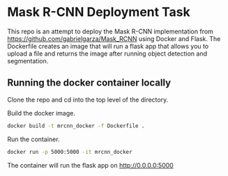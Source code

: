 # Mask R-CNN Deployment Task

This repo is an attempt to deploy the Mask R-CNN implementation from https://github.com/gabrielgarza/Mask_RCNN using Docker and Flask. The Dockerfile creates an image that will run a flask app that allows you to upload a file and returns the image after running object detection and segmentation.

## Running the docker container locally

Clone the repo and cd into the top level of the directory.

Build the docker image.

```bash
docker build -t mrcnn_docker -f Dockerfile .
```

Run the container.

```bash
docker run -p 5000:5000 -it mrcnn_docker
```

The container will run the flask app on http://0.0.0.0:5000 
